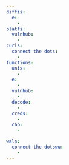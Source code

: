 ```yaml
---
diffis:
  e:
    -
platfs:
  vulnhub:
    -
curls:
  connect the dots:
    -
functions:
  unix:
    -
  e:
    -
  vulnhub:
    -
  decode:
    -
  creds:
    -
  cap:
    -

wals:
  connect the dotswu:
    -
---
```

